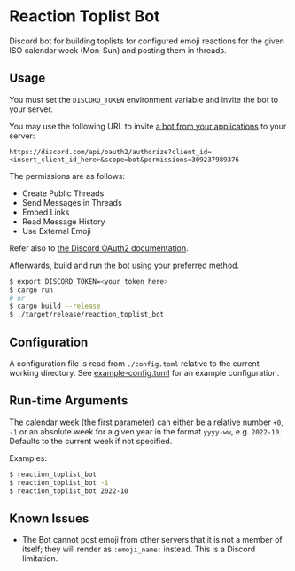 # Reaction Toplist Bot

Discord bot for building toplists for configured emoji reactions
for the given ISO calendar week (Mon-Sun)
and posting them in threads.


## Usage

You must set the `DISCORD_TOKEN` environment variable
and invite the bot to your server.

You may use the following URL
to invite [a bot from your applications](https://discordapp.com/developers/applications/me)
to your server:

```
https://discord.com/api/oauth2/authorize?client_id=<insert_client_id_here>&scope=bot&permissions=309237989376
```

The permissions are as follows:

- Create Public Threads
- Send Messages in Threads
- Embed Links
- Read Message History
- Use External Emoji

Refer also to [the Discord OAuth2 documentation](https://discordapp.com/developers/docs/topics/oauth2).

Afterwards, build and run the bot using your preferred method.

```sh
$ export DISCORD_TOKEN=<your_token_here>
$ cargo run
# or
$ cargo build --release
$ ./target/release/reaction_toplist_bot
```


## Configuration

A configuration file is read from `./config.toml`
relative to the current working directory.
See [example-config.toml](./example-config.toml) for an example configuration.


## Run-time Arguments

The calendar week (the first parameter)
can either be a relative number `+0`, `-1`
or an absolute week for a given year
in the format `yyyy-ww`, e.g. `2022-10`.
Defaults to the current week if not specified.

Examples:

```sh
$ reaction_toplist_bot
$ reaction_toplist_bot -1
$ reaction_toplist_bot 2022-10
```

## Known Issues

- The Bot cannot post emoji from other servers
  that it is not a member of itself;
  they will render as `:emoji_name:` instead.
  This is a Discord limitation.
